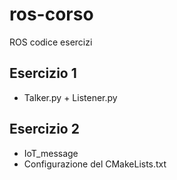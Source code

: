 # ros-corso
ROS codice esercizi

## Esercizio 1

- Talker.py + Listener.py

## Esercizio 2

- IoT_message
- Configurazione del CMakeLists.txt
